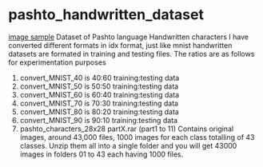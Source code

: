 # pashto_handwritten_dataset
[image sample]("https://github.com/imrandin1976/pashto_handwritten_dataset/blob/master/scan0006.jpg?raw=true "Pashto handwritten Scanned sample")
Dataset of Pashto language Handwritten characters
I have converted different formats in idx format, just like mnist handwritten datasets are formated in training and testing files. The ratios are as follows for experimentation purposes
1. convert_MNIST_40 is 40:60  training:testing data
2. convert_MNIST_50 is 50:50  training:testing data
3. convert_MNIST_60 is 60:40  training:testing data
4. convert_MNIST_70 is 70:30  training:testing data
5. convert_MNIST_80 is 80:20  training:testing data
6. convert_MNIST_90 is 90:10  training:testing data
7. pashto_characters_28x28 partX.rar (part1 to 11) Contains original images, around 43,000 files, 1000 images for each class totalling of 43 classes. Unzip them all into a single folder and you will get 43000 images in folders 01 to 43 each having 1000 files.
